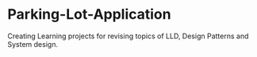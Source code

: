 # Parking-Lot-Application
Creating Learning projects for revising topics of LLD, Design Patterns and System design. 
